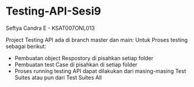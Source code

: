 # Testing-API-Sesi9
Seftya Candra E - KSAT007ONL013

Project Testing API ada di branch master dan main:
Untuk Proses testing sebagai berikut:
- Pembuatan object Respostory di pisahkan setiap folder
- Pembuatan test Case di pisahkan di setiap folder
- Proses running testing API dapat dilakukan dari masing-masing Test Suites atau pun dari Test Suites All
